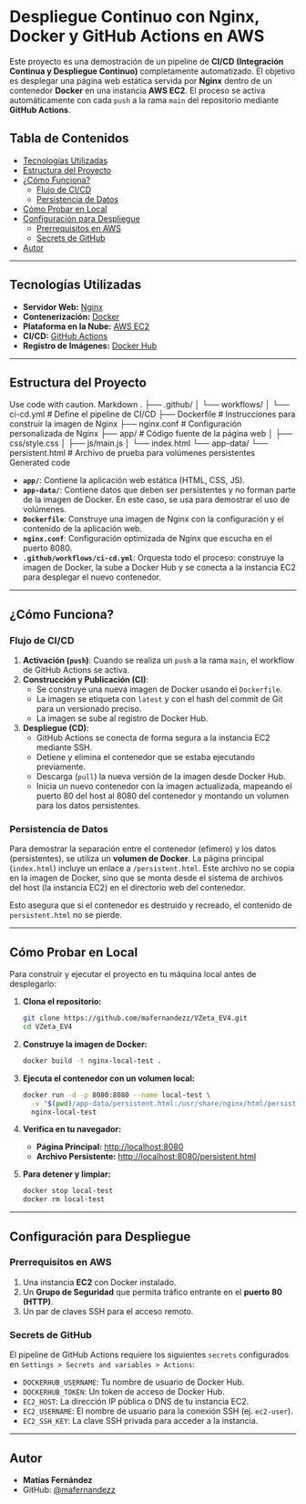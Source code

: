 # Despliegue Continuo con Nginx, Docker y GitHub Actions en AWS

Este proyecto es una demostración de un pipeline de **CI/CD (Integración Continua y Despliegue Continuo)** completamente automatizado. El objetivo es desplegar una página web estática servida por **Nginx** dentro de un contenedor **Docker** en una instancia **AWS EC2**. El proceso se activa automáticamente con cada `push` a la rama `main` del repositorio mediante **GitHub Actions**.

## Tabla de Contenidos

- [Tecnologías Utilizadas](#tecnologías-utilizadas)
- [Estructura del Proyecto](#estructura-del-proyecto)
- [¿Cómo Funciona?](#cómo-funciona)
  - [Flujo de CI/CD](#flujo-de-cicd)
  - [Persistencia de Datos](#persistencia-de-datos)
- [Cómo Probar en Local](#cómo-probar-en-local)
- [Configuración para Despliegue](#configuración-para-despliegue)
  - [Prerrequisitos en AWS](#prerrequisitos-en-aws)
  - [Secrets de GitHub](#secrets-de-github)
- [Autor](#autor)

---

## Tecnologías Utilizadas

- **Servidor Web:** [Nginx](https://www.nginx.com/)
- **Contenerización:** [Docker](https://www.docker.com/)
- **Plataforma en la Nube:** [AWS EC2](https://aws.amazon.com/ec2/)
- **CI/CD:** [GitHub Actions](https://github.com/features/actions)
- **Registro de Imágenes:** [Docker Hub](https://hub.docker.com/)

---

## Estructura del Proyecto
Use code with caution.
Markdown
.
├── .github/
│ └── workflows/
│ └── ci-cd.yml # Define el pipeline de CI/CD
├── Dockerfile # Instrucciones para construir la imagen de Nginx
├── nginx.conf # Configuración personalizada de Nginx
├── app/ # Código fuente de la página web
│ ├── css/style.css
│ ├── js/main.js
│ └── index.html
└── app-data/
└── persistent.html # Archivo de prueba para volúmenes persistentes
Generated code
- **`app/`**: Contiene la aplicación web estática (HTML, CSS, JS).
- **`app-data/`**: Contiene datos que deben ser persistentes y no forman parte de la imagen de Docker. En este caso, se usa para demostrar el uso de volúmenes.
- **`Dockerfile`**: Construye una imagen de Nginx con la configuración y el contenido de la aplicación web.
- **`nginx.conf`**: Configuración optimizada de Nginx que escucha en el puerto 8080.
- **`.github/workflows/ci-cd.yml`**: Orquesta todo el proceso: construye la imagen de Docker, la sube a Docker Hub y se conecta a la instancia EC2 para desplegar el nuevo contenedor.

---

## ¿Cómo Funciona?

### Flujo de CI/CD

1.  **Activación (`push`)**: Cuando se realiza un `push` a la rama `main`, el workflow de GitHub Actions se activa.
2.  **Construcción y Publicación (CI)**:
    -   Se construye una nueva imagen de Docker usando el `Dockerfile`.
    -   La imagen se etiqueta con `latest` y con el hash del commit de Git para un versionado preciso.
    -   La imagen se sube al registro de Docker Hub.
3.  **Despliegue (CD)**:
    -   GitHub Actions se conecta de forma segura a la instancia EC2 mediante SSH.
    -   Detiene y elimina el contenedor que se estaba ejecutando previamente.
    -   Descarga (`pull`) la nueva versión de la imagen desde Docker Hub.
    -   Inicia un nuevo contenedor con la imagen actualizada, mapeando el puerto 80 del host al 8080 del contenedor y montando un volumen para los datos persistentes.

### Persistencia de Datos

Para demostrar la separación entre el contenedor (efímero) y los datos (persistentes), se utiliza un **volumen de Docker**. La página principal (`index.html`) incluye un enlace a `/persistent.html`. Este archivo no se copia en la imagen de Docker, sino que se monta desde el sistema de archivos del host (la instancia EC2) en el directorio web del contenedor.

Esto asegura que si el contenedor es destruido y recreado, el contenido de `persistent.html` no se pierde.

---

## Cómo Probar en Local

Para construir y ejecutar el proyecto en tu máquina local antes de desplegarlo:

1.  **Clona el repositorio:**
    ```bash
    git clone https://github.com/mafernandezz/VZeta_EV4.git
    cd VZeta_EV4
    ```

2.  **Construye la imagen de Docker:**
    ```bash
    docker build -t nginx-local-test .
    ```

3.  **Ejecuta el contenedor con un volumen local:**
    ```bash
    docker run -d -p 8080:8080 --name local-test \
      -v "$(pwd)/app-data/persistent.html:/usr/share/nginx/html/persistent.html" \
      nginx-local-test
    ```

4.  **Verifica en tu navegador:**
    -   **Página Principal:** [http://localhost:8080](http://localhost:8080)
    -   **Archivo Persistente:** [http://localhost:8080/persistent.html](http://localhost:8080/persistent.html)

5.  **Para detener y limpiar:**
    ```bash
    docker stop local-test
    docker rm local-test
    ```

---

## Configuración para Despliegue

### Prerrequisitos en AWS

1.  Una instancia **EC2** con Docker instalado.
2.  Un **Grupo de Seguridad** que permita tráfico entrante en el **puerto 80 (HTTP)**.
3.  Un par de claves SSH para el acceso remoto.

### Secrets de GitHub

El pipeline de GitHub Actions requiere los siguientes `secrets` configurados en `Settings > Secrets and variables > Actions`:

-   `DOCKERHUB_USERNAME`: Tu nombre de usuario de Docker Hub.
-   `DOCKERHUB_TOKEN`: Un token de acceso de Docker Hub.
-   `EC2_HOST`: La dirección IP pública o DNS de tu instancia EC2.
-   `EC2_USERNAME`: El nombre de usuario para la conexión SSH (ej. `ec2-user`).
-   `EC2_SSH_KEY`: La clave SSH privada para acceder a la instancia.

---

## Autor

- **Matías Fernández**
- GitHub: [@mafernandezz](https://github.com/mafernandezz)